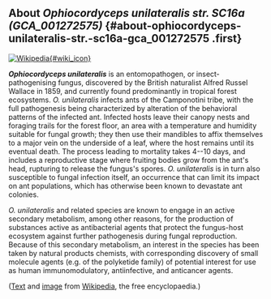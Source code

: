 About *Ophiocordyceps unilateralis str. SC16a (GCA\_001272575)* {#about-ophiocordyceps-unilateralis-str.-sc16a-gca_001272575 .first}
---------------------------------------------------------------

[![Wikipedia](/img/wikipedia_logo_v2_en.png){#wiki_icon}](http://en.wikipedia.org/wiki/Ophiocordyceps_unilateralis)

***Ophiocordyceps unilateralis*** is an entomopathogen, or
insect-pathogenising fungus, discovered by the British naturalist Alfred
Russel Wallace in 1859, and currently found predominantly in tropical
forest ecosystems. *O. unilateralis* infects ants of the Camponotini
tribe, with the full pathogenesis being characterized by alteration of
the behavioral patterns of the infected ant. Infected hosts leave their
canopy nests and foraging trails for the forest floor, an area with a
temperature and humidity suitable for fungal growth; they then use their
mandibles to affix themselves to a major vein on the underside of a
leaf, where the host remains until its eventual death. The process
leading to mortality takes 4--10 days, and includes a reproductive stage
where fruiting bodies grow from the ant\'s head, rupturing to release
the fungus\'s spores. *O. unilateralis* is in turn also susceptible to
fungal infection itself, an occurrence that can limit its impact on ant
populations, which has otherwise been known to devastate ant colonies.

*O. unilateralis* and related species are known to engage in an active
secondary metabolism, among other reasons, for the production of
substances active as antibacterial agents that protect the fungus-host
ecosystem against further pathogenesis during fungal reproduction.
Because of this secondary metabolism, an interest in the species has
been taken by natural products chemists, with corresponding discovery of
small molecule agents (e.g. of the polyketide family) of potential
interest for use as human immunomodulatory, antiinfective, and
anticancer agents.

([Text](http://en.wikipedia.org/wiki/Ophiocordyceps_unilateralis) and
[image](https://commons.wikimedia.org/wiki/File:Ophiocordyceps_unilateralis.png)
from [Wikipedia](http://en.wikipedia.org/), the free encyclopaedia.)
